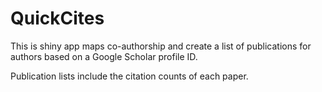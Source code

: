 # QuickCites

This is shiny app maps co-authorship and create a list of publications for authors based on a Google Scholar profile ID.

Publication lists include the citation counts of each paper.

